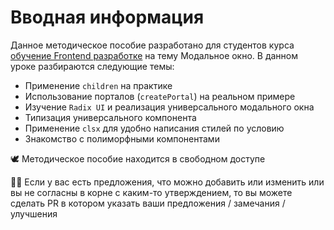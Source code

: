 # Вводная информация

Данное методическое пособие разработано для студентов курса
[обучение Frontend разработке](https://it-incubator.io/education/front-end) на тему Модальное окно. В данном уроке
разбираются следующие темы:

- Применение `children` на практике
- Использование порталов (`createPortal`) на реальном примере
- Изучение `Radix UI` и реализация универсального модального окна
- Типизация универсального компонента
- Применение `clsx` для удобно написания стилей по условию
- Знакомство с полиморфными компонентами

🕊️ Методическое пособие находится в свободном доступе

🧑‍🏫 Если у вас есть предложения, что можно добавить или изменить или вы не согласны в корне с каким-то утверждением, то
вы можете сделать PR в котором указать ваши предложения / замечания / улучшения
